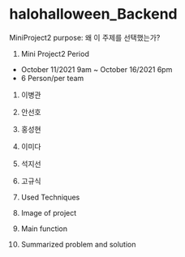 # halohalloween_Backend
MiniProject2
purpose: 왜 이 주제를 선택했는가? 

1. Mini Project2 Period
  - October 11/2021 9am ~ October 16/2021 6pm
  - 6 Person/per team
  1. 이병관
  2. 안선호
  3. 홍성현
  4. 이미다
  5. 석지선
  6. 고규식

2. Used Techniques
3. Image of project
4. Main function
5. Summarized problem and solution
   
